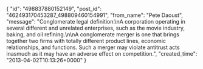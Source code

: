  {
   "id": "498837880152149",
   "post_id": "462493170453287_498809460154991",
   "from_name": "Pete Daoust",
   "message": "Conglomerate legal definition:\nA corporation operating in several different and unrelated enterprises, such as the movie industry, baking, and oil refining.\n\nA conglomerate merger is one that brings together two firms with totally different product lines, economic relationships, and functions. Such a merger may violate antitrust acts inasmuch as it may have an adverse effect on competition.",
   "created_time": "2013-04-02T10:13:26+0000"
 }
